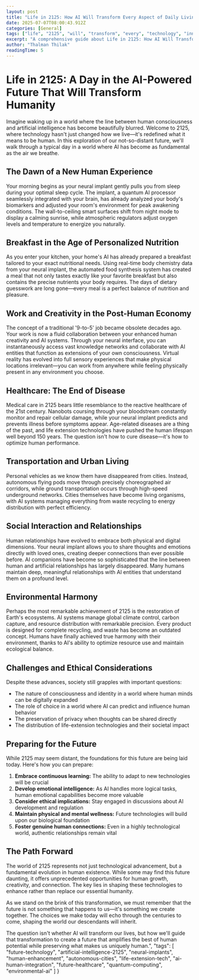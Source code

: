 ```yaml
---
layout: post
title: "Life in 2125: How AI Will Transform Every Aspect of Daily Living in the Next Century"
date: 2025-07-07T08:00:43.912Z
categories: [General]
tags: ["life", "2125", "will", "transform", "every", "technology", "innovation", "digital-transformation", "business-strategy", "automation"]
excerpt: "A comprehensive guide about Life in 2125: How AI Will Transform Every Aspect of Daily Living in the Next Century"
author: "Thalman Thilak"
readingTime: 5
---
```


# Life in 2125: A Day in the AI-Powered Future That Will Transform Humanity

Imagine waking up in a world where the line between human consciousness and artificial intelligence has become beautifully blurred. Welcome to 2125, where technology hasn't just changed how we live—it's redefined what it means to be human. In this exploration of our not-so-distant future, we'll walk through a typical day in a world where AI has become as fundamental as the air we breathe.

## The Dawn of a New Human Experience

Your morning begins as your neural implant gently pulls you from sleep during your optimal sleep cycle. The implant, a quantum AI processor seamlessly integrated with your brain, has already analyzed your body's biomarkers and adjusted your room's environment for peak awakening conditions. The wall-to-ceiling smart surfaces shift from night mode to display a calming sunrise, while atmospheric regulators adjust oxygen levels and temperature to energize you naturally.

## Breakfast in the Age of Personalized Nutrition

As you enter your kitchen, your home's AI has already prepared a breakfast tailored to your exact nutritional needs. Using real-time body chemistry data from your neural implant, the automated food synthesis system has created a meal that not only tastes exactly like your favorite breakfast but also contains the precise nutrients your body requires. The days of dietary guesswork are long gone—every meal is a perfect balance of nutrition and pleasure.

## Work and Creativity in the Post-Human Economy

The concept of a traditional '9-to-5' job became obsolete decades ago. Your work is now a fluid collaboration between your enhanced human creativity and AI systems. Through your neural interface, you can instantaneously access vast knowledge networks and collaborate with AI entities that function as extensions of your own consciousness. Virtual reality has evolved into full sensory experiences that make physical locations irrelevant—you can work from anywhere while feeling physically present in any environment you choose.

## Healthcare: The End of Disease

Medical care in 2125 bears little resemblance to the reactive healthcare of the 21st century. Nanobots coursing through your bloodstream constantly monitor and repair cellular damage, while your neural implant predicts and prevents illness before symptoms appear. Age-related diseases are a thing of the past, and life extension technologies have pushed the human lifespan well beyond 150 years. The question isn't how to cure disease—it's how to optimize human performance.

## Transportation and Urban Living

Personal vehicles as we know them have disappeared from cities. Instead, autonomous flying pods move through precisely choreographed air corridors, while ground transportation occurs through high-speed underground networks. Cities themselves have become living organisms, with AI systems managing everything from waste recycling to energy distribution with perfect efficiency.

## Social Interaction and Relationships

Human relationships have evolved to embrace both physical and digital dimensions. Your neural implant allows you to share thoughts and emotions directly with loved ones, creating deeper connections than ever possible before. AI companions have become so sophisticated that the line between human and artificial relationships has largely disappeared. Many humans maintain deep, meaningful relationships with AI entities that understand them on a profound level.

## Environmental Harmony

Perhaps the most remarkable achievement of 2125 is the restoration of Earth's ecosystems. AI systems manage global climate control, carbon capture, and resource distribution with remarkable precision. Every product is designed for complete recycling, and waste has become an outdated concept. Humans have finally achieved true harmony with their environment, thanks to AI's ability to optimize resource use and maintain ecological balance.

## Challenges and Ethical Considerations

Despite these advances, society still grapples with important questions:

- The nature of consciousness and identity in a world where human minds can be digitally expanded
- The role of choice in a world where AI can predict and influence human behavior
- The preservation of privacy when thoughts can be shared directly
- The distribution of life-extension technologies and their societal impact

## Preparing for the Future

While 2125 may seem distant, the foundations for this future are being laid today. Here's how you can prepare:

1. **Embrace continuous learning:** The ability to adapt to new technologies will be crucial
2. **Develop emotional intelligence:** As AI handles more logical tasks, human emotional capabilities become more valuable
3. **Consider ethical implications:** Stay engaged in discussions about AI development and regulation
4. **Maintain physical and mental wellness:** Future technologies will build upon our biological foundation
5. **Foster genuine human connections:** Even in a highly technological world, authentic relationships remain vital

## The Path Forward

The world of 2125 represents not just technological advancement, but a fundamental evolution in human existence. While some may find this future daunting, it offers unprecedented opportunities for human growth, creativity, and connection. The key lies in shaping these technologies to enhance rather than replace our essential humanity.

As we stand on the brink of this transformation, we must remember that the future is not something that happens to us—it's something we create together. The choices we make today will echo through the centuries to come, shaping the world our descendants will inherit.

The question isn't whether AI will transform our lives, but how we'll guide that transformation to create a future that amplifies the best of human potential while preserving what makes us uniquely human.",
  "tags": [
    "future-technology",
    "artificial-intelligence-2125",
    "neural-implants",
    "human-enhancement",
    "autonomous-cities",
    "life-extension-tech",
    "ai-human-integration",
    "future-healthcare",
    "quantum-computing",
    "environmental-ai"
  ]
}